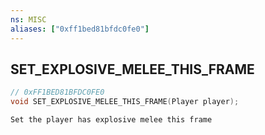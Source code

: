 ```yaml
---
ns: MISC
aliases: ["0xff1bed81bfdc0fe0"]
---
```

## SET_EXPLOSIVE_MELEE_THIS_FRAME

```c
// 0xFF1BED81BFDC0FE0
void SET_EXPLOSIVE_MELEE_THIS_FRAME(Player player);
```

```
Set the player has explosive melee this frame
```
